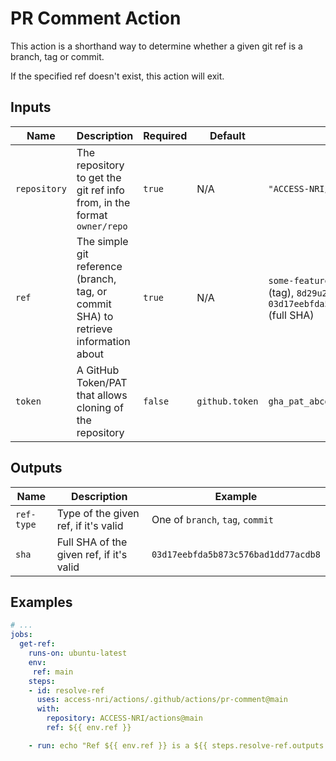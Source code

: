 # PR Comment Action

This action is a shorthand way to determine whether a given git ref is a branch, tag or commit.

If the specified ref doesn't exist, this action will exit.

## Inputs

| Name | Description | Required | Default | Example |
| ---- | ----------- | -------- | ------- | ------- |
| `repository` | The repository to get the git ref info from, in the format `owner/repo` | `true` | N/A | `"ACCESS-NRI/spack-packages"` |
| `ref` | The simple git reference (branch, tag, or commit SHA) to retrieve information about | `true` | N/A | `some-feature-branch` (branch), `v2.1` (tag), `8d29u23` (short SHA), `03d17eebfda5b873c576bad1dd77acdb8` (full SHA) |
| `token` | A GitHub Token/PAT that allows cloning of the repository | `false` | `github.token` | `gha_pat_abcds...` |

## Outputs

| Name | Description | Example |
| ---- | ----------- | ------- |
| `ref-type` | Type of the given ref, if it's valid | One of `branch`, `tag`, `commit` |
| `sha` | Full SHA of the given ref, if it's valid | `03d17eebfda5b873c576bad1dd77acdb8` |

## Examples

```yaml
# ...
jobs:
  get-ref:
    runs-on: ubuntu-latest
    env:
     ref: main
    steps:
    - id: resolve-ref
      uses: access-nri/actions/.github/actions/pr-comment@main
      with:
        repository: ACCESS-NRI/actions@main
        ref: ${{ env.ref }}

    - run: echo "Ref ${{ env.ref }} is a ${{ steps.resolve-ref.outputs.ref-type }} with SHA ${{ steps.resolve-ref.outputs.sha }}"
```
